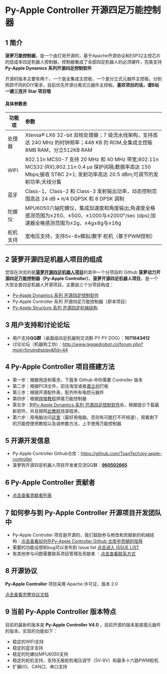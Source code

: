 # Py-Apple Controller 开源四足万能控制器

## 1 简介

  **菠萝万能控制器**，是一个由灯哥开源的，基于Apache开源协议和ESP32主控芯片的低成本四足机器人控制器，控制器集成了全部四足机器人的必须硬件，完美支持 **Py-Apple Dynamics** **系列开源四足控制软件**

  开源的版本主要有两个，一个是全集成主控板，一个是分立式元器件主控板。分别照顾不同的DIY需求，目前优先开源分离式元器件主控板。**喜欢项目的话，请B站一键三连并 Star 项目哦**

#### 具体参数表

| **功能项** | **参数**                                                     |
| ---------- | :----------------------------------------------------------- |
| 处理器     | Xtensa® LX6 32-bit 双核处理器；7 级流水线架构，支持高达 240 MHz 的时钟频率；448 KB 的 ROM,全集成主控板8MB RAM，分立512KB RAM |
| WIFI       | 802.11n MCS0-7 支持 20 MHz 和 40 MHz 带宽;802.11n MCS32 (RX);802.11n 0.4 µs 保护间隔;数据率高达 150 Mbps;接收 STBC 2×1; 发射功率高达 20.5 dBm;可调节的发射功率;天线分集 |
| 蓝牙       | Class-1、Class-2 和 Class-3 发射输出功率，动态控制范围高达 24 dB • π/4 DQPSK 和 8 DPSK 调制 |
| 陀螺仪     | MPU6050六轴陀螺仪，集成加速度和角度输出;角速度全格感测范围为±250、±500、±1000与±2000°/sec (dps);加速器全格感测范围为±2g、±4g±8g与±16g |
| 舵机支持   | 宽电压支持，支持5v-8v模拟/数字 舵机（基于PWM控制）           |



## 2 **菠萝开源四足机器人项目的组成**

  您现在浏览的是[**菠萝开源四足机器人项目**](https://github.com/ToanTech/py-apple-quadruped-robot)的其中一个分项目的 Github **菠萝动力开源四足万能控制器（Py-Apple Controller）**。**菠萝开源四足机器人项目**，是一个大型全套四足机器人开源项目。主要由三个分项目构成：

- [Py-Apple Dynamics 系列 开源四足控制软件](https://github.com/ToanTech/py-apple-dynamics)
- Py-Apple Controller 系列 开源四足万能控制器（即本项目）
- [Py-Apple Structure 系列 开源四足机械结构](https://github.com/ToanTech/py-apple-structure)

## 3 用户支持和讨论论坛

- 用户支持**QQ群**（桌面级四足机器狗交流群 PY PY DOG）：**1071643412**
- 讨论论坛（机器狗工坊）：http://www.leggedrobot.cn/forum.php?mod=forumdisplay&fid=44

## 4 Py-Apple Controller 项目搭建方法

- 第一步：根据用途和需求，下载本 Github 中你需要 Controller 版本
- 第二步：根据PCB文件，前往淘宝或者[嘉立创](https://www.jlc.com/)打板
- 第三步：根据开源配件表，配齐所有电控元器件
- 第四步：根据[焊接教程](https://www.bilibili.com/video/BV1nv411B7d5)焊接万能控制器
- 第五步 : 到[Py-Apple Dynamics 系列 开源四足控制软件](https://github.com/ToanTech/py-apple-dynamics)处，根据提示下载最新软件，并且按照[此教程](https://www.bilibili.com/video/BV1mv411B7dR)烧录程序。
- 第六步：用电脑访问[这里](https://space.bilibili.com/493192058/channel/detail?cid=135699)（最好用电脑，否则有可能打不开频道），观看剩下的万能控使用教程以及调参数方法，上手使用万能控制器

## 5 开源开发信息

- Py-Apple Controller Github仓库：https://github.com/ToanTech/py-apple-controller
- 菠萝狗开源四足机器人项目开发者交流QQ群：<u>**960502665**</u>

## 6 Py-Apple Controller  贡献者

- [点击查看贡献者列表](contributors_m.md)

## 7 如何参与到 Py-Apple  Controller  开源项目开发团队中

-  Py-Apple Controller 项目是开源的，我们鼓励参与修改和贡献新的机械结构：[点击查看如何在Py-Apple Controller Github 仓库中贡献的指导](http://www.leggedrobot.cn/forum.php?mod=viewthread&tid=51)
-  需要的功能设想和bug可以发布到 Issue list [点击进入 ISSUE LIST](https://github.com/ToanTech/py-apple-controller/issues)
-  有其他参与问题需要联系项目管理及贡献者 ：[点击查看联系方式](contributors_m.md)

## 8 开源协议

**Py-Apple Controller**  项目采用 Apache 许可证，版本 2.0

[点击查看完整协议文档](LICENSE)

## 9 当前 Py-Apple  Controller  版本特点

  目前的最新的版本是 **Py-Apple Controller  V4.0** 。目前开源的版本是直插元器件的版本。实现的功能如下：

- 稳定的WIFI支持
- 稳定的蓝牙支持
- 稳定的陀螺仪MPU6050支持
- 稳定的舵机支持，支持无极舵机电压调节（5V-8V）和最多十六路PWM舵机
- 扩展I/O、CAN口、串口支持
